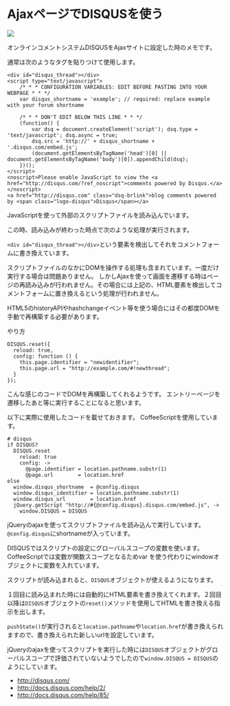 # AjaxページでDISQUSを使う

![](http://evernote.tk84.net/shard/s8/res/88849a28-7478-41bc-9ee0-32c58ead6941/Discover%20your%20community%20-%20DISQUS.jpg)


オンラインコメントシステムDISQUSをAjaxサイトに設定した時のメモです。

通常は次のようなタグを貼りつけて使用します。

    <div id="disqus_thread"></div>
    <script type="text/javascript">
        /* * * CONFIGURATION VARIABLES: EDIT BEFORE PASTING INTO YOUR WEBPAGE * * */
        var disqus_shortname = 'example'; // required: replace example with your forum shortname

        /* * * DON'T EDIT BELOW THIS LINE * * */
        (function() {
            var dsq = document.createElement('script'); dsq.type = 'text/javascript'; dsq.async = true;
            dsq.src = 'http://' + disqus_shortname + '.disqus.com/embed.js';
            (document.getElementsByTagName('head')[0] || document.getElementsByTagName('body')[0]).appendChild(dsq);
        })();
    </script>
    <noscript>Please enable JavaScript to view the <a href="http://disqus.com/?ref_noscript">comments powered by Disqus.</a></noscript>
    <a href="http://disqus.com" class="dsq-brlink">blog comments powered by <span class="logo-disqus">Disqus</span></a>


JavaScriptを使って外部のスクリプトファイルを読み込んでいます。

この時、読み込みが終わった時点で次のような処理が実行されます。

`<div id="disqus_thread"></div>`という要素を検出してそれをコメントフォームに書き換えています。

スクリプトファイルのなかにDOMを操作する処理も含まれています。一度だけ実行する場合は問題ありません。
しかしAjaxを使って画面を遷移する時はページの再読み込みが行われません。その場合には上記の、HTML要素を検出してコメントフォームに置き換えるという処理が行われません。

HTML5のhistoryAPIやhashchangeイベント等を使う場合にはその都度DOMを手動で再構築する必要があります。

やり方

    DISQUS.reset({
      reload: true,
      config: function () { 
        this.page.identifier = "newidentifier"; 
        this.page.url = "http://example.com/#!newthread";
      }
    });

こんな感じのコードでDOMを再構築してくれるようです。
エントリーページを遷移したあと等に実行することになると思います。

以下に実際に使用したコードを載せておきます。
CoffeeScriptを使用しています。

    # disqus
    if DISQUS?
      DISQUS.reset
        reload: true
        config: ->
          @page.identifier = location.pathname.substr(1)
          @page.url        = location.href
    else
      window.disqus_shortname  = @config.disqus
      window.disqus_identifier = location.pathname.substr(1)
      window.disqus_url        = location.href
      jQuery.getScript "http://#{@config.disqus}.disqus.com/embed.js", ->
        window.DISQUS = DISQUS


jQueryのajaxを使ってスクリプトファイルを読み込んで実行しています。`@config.disqus`にshortnameが入っています。

DISQUSではスクリプトの設定にグローバルスコープの変数を使います。CoffeeScriptでは変数が関数スコープとなるためvar を使う代わりにwindowオブジェクトに変数を入れています。

スクリプトが読み込まれると、`DISQUS`オブジェクトが使えるようになります。

１回目に読み込まれた時には自動的にHTML要素を書き換えてくれます。２回目以降は`DISQUS`オブジェクトの`reset()`メソッドを使用してHTMLを書き換える指示を出します。

`pushState()`が実行されると`location.pathname`や`location.href`が書き換えられますので、書き換えられた新しいurlを設定しています。

jQueryのajaxを使ってスクリプトを実行した時には`DISQUS`オブジェクトがグローバルスコープで評価されていないようでしたので`window.DISQUS = DISQUS`のようにしています。

- <http://disqus.com/>
- <http://docs.disqus.com/help/2/>
- <http://docs.disqus.com/help/85/>


